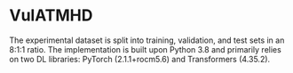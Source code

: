 # VulATMHD
The experimental dataset is split into training, validation, and test sets in an 8:1:1 ratio. The implementation is built upon Python 3.8 and primarily relies on two DL libraries: PyTorch (2.1.1+rocm5.6) and Transformers (4.35.2).
